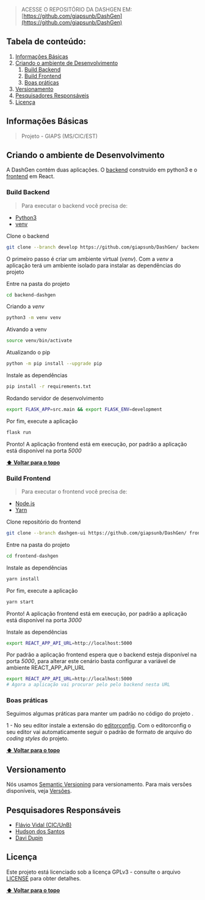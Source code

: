 > ACESSE O REPOSITÓRIO DA DASHGEN EM: [https://github.com/giapsunb/DashGen](https://github.com/giapsunb/DashGen)

## Tabela de conteúdo:
  1. [Informações Básicas](#informações-básicas)
  1. [Criando o ambiente de Desenvolvimento](#criando-o-ambiente-de-desenvolvimento)
      1. [Build Backend](#build-backend)
      1. [Build Frontend](#build-frontend)
      1. [Boas práticas](#boas-práticas)
  1. [Versionamento](#versionamento)
  1. [Pesquisadores Responsáveis](#pesquisadores-responsáveis)
  1. [Licença](#licença)

## Informações Básicas
> Projeto - GIAPS (MS/CIC/EST)

## Criando o ambiente de Desenvolvimento

A DashGen contém duas aplicações. O [backend](#build-backend) construído em python3 e o [frontend](#build-frontend) em React.

### Build Backend

> Para executar o backend você precisa de:

* [Python3](https://www.python.org/download/releases/3.0/)
* [venv](https://docs.python.org/3/library/venv.html)


Clone o backend

```sh
git clone --branch develop https://github.com/giapsunb/DashGen/ backend-dashgen
```

O primeiro passo é criar um ambiente virtual (_venv_). Com a _venv_ a aplicação terá um ambiente isolado para instalar as dependências do projeto

Entre na pasta do projeto
```sh
cd backend-dashgen
```

Criando a _venv_

```sh
python3 -m venv venv
```

Ativando a venv

```sh
source venv/bin/activate
```

Atualizando o pip

```sh
python -m pip install --upgrade pip
```

Instale as dependências

```sh
pip install -r requirements.txt
```

Rodando servidor de desenvolvimento
```sh
export FLASK_APP=src.main && export FLASK_ENV=development
```

Por fim, execute a aplicação
```sh
flask run
```

Pronto! A aplicação frontend está em execução, por padrão a aplicação está disponível na porta _5000_

**[⬆ Voltar para o topo](#tabela-de-conteúdo)**

### Build Frontend

> Para executar o frontend você precisa de:

* [Node.js](https://nodejs.org/)
* [Yarn](https://yarnpkg.com)


Clone repositório do frontend

```sh
git clone --branch dashgen-ui https://github.com/giapsunb/DashGen/ frontend-dashgen
```

Entre na pasta do projeto
```sh
cd frontend-dashgen
```

Instale as dependências
```sh
yarn install
```

Por fim, execute a aplicação

```sh
yarn start
```

Pronto! A aplicação frontend está em execução, por padrão a aplicação está disponível na porta _3000_


Instale as dependências
```sh
export REACT_APP_API_URL=http://localhost:5000
```

Por padrão a aplicação frontend espera que o backend esteja disponível na porta _5000_, para alterar este cenário basta configurar a variável de ambiente REACT_APP_API_URL

```sh
export REACT_APP_API_URL=http://localhost:5000
# Agora a aplicação vai procurar pelo pelo backend nesta URL
```

### Boas práticas

Seguimos algumas práticas para manter um padrão no código do projeto .

1 - No seu editor instale a extensão do [editorconfig](https://editorconfig.org/). Com o editorconfig o seu editor vai automaticamente seguir o padrão de formato de arquivo do _coding styles_ do projeto.

**[⬆ Voltar para o topo](#tabela-de-conteúdo)**

## Versionamento

Nós usamos [Semantic Versioning](http://semver.org/) para versionamento. Para mais versões disponíveis, veja [Versões](https://github.com/giapsunb/DashGen/tags). 

## Pesquisadores Responsáveis

* [Flávio Vidal (CIC/UnB)](https://github.com/fbvidal)
* [Hudson dos Santos](https://github.com/hdusantos)
* [Davi Dupin](https://github.com/DaviDupin)



## Licença

Este projeto está licenciado sob a licença GPLv3 - consulte o arquivo [LICENSE](https://github.com/giapsunb/DashGen/blob/develop/LICENSE) para obter detalhes.

**[⬆ Voltar para o topo](#tabela-de-conteúdo)**